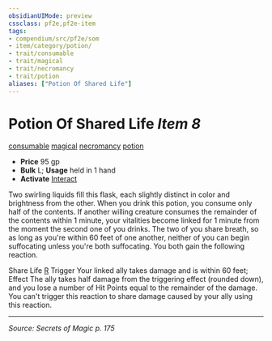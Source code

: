```yaml
---
obsidianUIMode: preview
cssclass: pf2e,pf2e-item
tags:
- compendium/src/pf2e/som
- item/category/potion/
- trait/consumable
- trait/magical
- trait/necromancy
- trait/potion
aliases: ["Potion Of Shared Life"]
---
```

# Potion Of Shared Life *Item 8*  
[consumable](consumable.md "Consumable Item Trait")  [magical](magical.md "Magical Item Trait")  [necromancy](necromancy.md "Necromancy School Trait")  [potion](potion.md "Potion Item Trait")  

- **Price** 95 gp
- **Bulk** L; **Usage** held in 1 hand
- **Activate** [Interact](interact.md)

Two swirling liquids fill this flask, each slightly distinct in color and brightness from the other. When you drink this potion, you consume only half of the contents. If another willing creature consumes the remainder of the contents within 1 minute, your vitalities become linked for 1 minute from the moment the second one of you drinks. The two of you share breath, so as long as you're within 60 feet of one another, neither of you can begin suffocating unless you're both suffocating. You both gain the following reaction.

Share Life [R](chapter-9-playing-the-game.md#Actions "Reaction") Trigger Your linked ally takes damage and is within 60 feet; Effect The ally takes half damage from the triggering effect (rounded down), and you lose a number of Hit Points equal to the remainder of the damage. You can't trigger this reaction to share damage caused by your ally using this reaction.


---
*Source: Secrets of Magic p. 175*